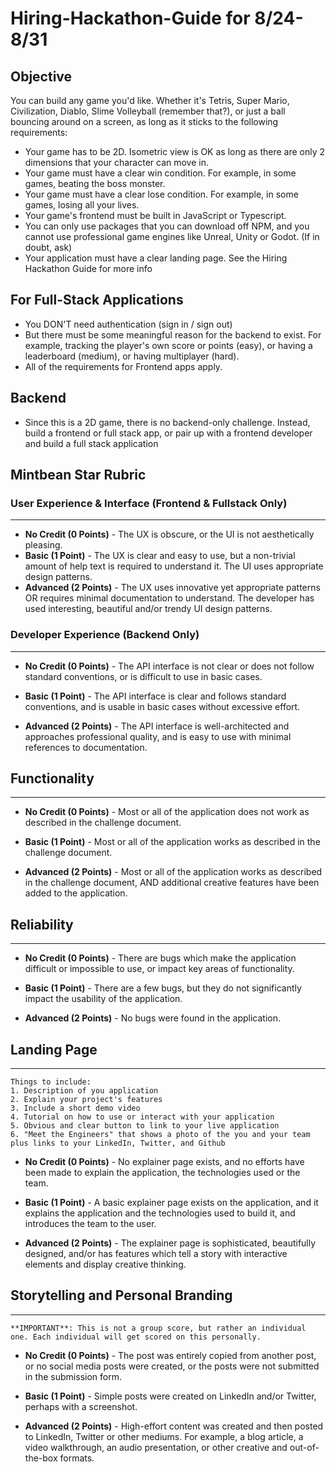 # Hiring-Hackathon-Guide for 8/24-8/31


## Objective 
You can build any game you'd like. Whether it's Tetris, Super Mario, Civilization, Diablo, Slime Volleyball (remember that?), or just a ball bouncing around on a screen, as long as it sticks to the following requirements:

- Your game has to be 2D. Isometric view is OK as long as there are only 2 dimensions that your character can move in.
- Your game must have a clear win condition. For example, in some games, beating the boss monster.
- Your game must have a clear lose condition. For example, in some games, losing all your lives.
- Your game's frontend must be built in JavaScript or Typescript.
- You can only use packages that you can download off NPM, and you cannot use professional game engines like Unreal, Unity or Godot. (If in doubt, ask)
- Your application must have a clear landing page. See the Hiring Hackathon Guide for more info

## For Full-Stack Applications

- You DON'T need authentication (sign in / sign out)
- But there must be some meaningful reason for the backend to exist. For example, tracking the player's own score or points (easy), or having a leaderboard (medium), or having multiplayer (hard).
- All of the requirements for Frontend apps apply.

## Backend

- Since this is a 2D game, there is no backend-only challenge. Instead, build a frontend or full stack app, or pair up with a frontend developer and build a full stack application

## Mintbean Star Rubric
### User Experience & Interface (Frontend & Fullstack Only)
---
- **No Credit (0 Points)** - The UX is obscure, or the UI is not aesthetically pleasing. 
- **Basic (1 Point)** - The UX is clear and easy to use, but a non-trivial amount of help text is required to understand it. The UI uses appropriate design patterns.
- **Advanced (2 Points)** - The UX uses innovative yet appropriate patterns OR requires minimal documentation to understand. The developer has used interesting, beautiful and/or trendy UI design patterns.

### Developer Experience (Backend Only)
---
- **No Credit (0 Points)** - The API interface is not clear or does not follow standard conventions, or is difficult to use in basic cases.

- **Basic (1 Point)** - The API interface is clear and follows standard conventions, and is usable in basic cases without excessive effort.

- **Advanced (2 Points)** - The API interface is well-architected and approaches professional quality, and is easy to use with minimal references to documentation.

## Functionality
---
- **No Credit (0 Points)** - Most or all of the application does not work as described in the challenge document.

- **Basic (1 Point)** - Most or all of the application works as described in the challenge document.

- **Advanced (2 Points)** - Most or all of the application works as described in the challenge document, AND additional creative features have been added to the application.

## Reliability
---
- **No Credit (0 Points)** - There are bugs which make the application difficult or impossible to use, or impact key areas of functionality.

- **Basic (1 Point)** - There are a few bugs, but they do not significantly impact the usability of the application.

- **Advanced (2 Points)** - No bugs were found in the application.

## Landing Page
---
    Things to include:
    1. Description of you application 
    2. Explain your project's features
    3. Include a short demo video 
    4. Tutorial on how to use or interact with your application
    5. Obvious and clear button to link to your live application
    6. "Meet the Engineers" that shows a photo of the you and your team plus links to your LinkedIn, Twitter, and Github 

- **No Credit (0 Points)** - No explainer page exists, and no efforts have been made to explain the application, the technologies used or the team.

- **Basic (1 Point)** - A basic explainer page exists on the application, and it explains the application and the technologies used to build it, and introduces the team to the user.

- **Advanced (2 Points)** - The explainer page is sophisticated, beautifully designed, and/or has features which tell a story with interactive elements and display creative thinking.

## Storytelling and Personal Branding
---

    **IMPORTANT**: This is not a group score, but rather an individual one. Each individual will get scored on this personally.

- **No Credit (0 Points)** - The post was entirely copied from another post, or no social media posts were created, or the posts were not submitted in the submission form.

- **Basic (1 Point)** - Simple posts were created on LinkedIn and/or Twitter, perhaps with a screenshot.

- **Advanced (2 Points)** - High-effort content was created and then posted to LinkedIn, Twitter or other mediums. For example, a blog article, a video walkthrough, an audio presentation, or other creative and out-of-the-box formats.

